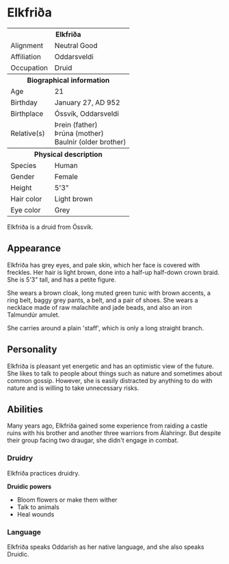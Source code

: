 # Elkfriða

<table><tbody>
	<tr> <th colspan=2>Elkfriða</th> </tr>
	<tr> <td>Alignment</td> <td>Neutral Good</td> </tr>
	<tr> <td>Affiliation</td> <td>Oddarsveldi</td> </tr>
	<tr> <td>Occupation</td> <td>Druid</td> </tr>
	<tr> <th colspan=2>Biographical information</th> </tr>
	<tr> <td>Age</td> <td>21</td> </tr>
	<tr> <td>Birthday</td> <td>January 27, AD 952</td> </tr>
	<tr> <td>Birthplace</td> <td>Óssvík, Oddarsveldi</td> </tr>
	<tr> <td>Relative(s)</td> <td>Þrein (father)<br>Þrúna (mother)<br>Baulnir (older brother)</td> </tr>
	<tr> <th colspan=2>Physical description</th> </tr>
	<tr> <td>Species</td> <td>Human</td> </tr>
	<tr> <td>Gender</td> <td>Female</td> </tr>
	<tr> <td>Height</td> <td>5'3"</td> </tr>
	<tr> <td>Hair color</td> <td>Light brown</td> </tr>
	<tr> <td>Eye color</td> <td>Grey</td> </tr>
</tbody></table>

Elkfriða is a druid from Óssvík.

## Appearance
Elkfriða has grey eyes, and pale skin, which her face is covered with freckles. Her hair is light brown, done into a half-up half-down crown braid. She is 5'3" tall, and has a petite figure.

She wears a brown cloak, long muted green tunic with brown accents, a ring belt, baggy grey pants, a belt, and a pair of shoes. She wears a necklace made of raw malachite and jade beads, and also an iron Talmundúr amulet.

She carries around a plain 'staff', which is only a long straight branch.

## Personality
Elkfriða is pleasant yet energetic and has an optimistic view of the future. She likes to talk to people about things such as nature and sometimes about common gossip. However, she is easily distracted by anything to do with nature and is willing to take unnecessary risks.

## Abilities
Many years ago, Elkfriða gained some experience from raiding a castle ruins with his brother and another three warriors from Álahringr. But despite their group facing two draugar, she didn't engage in combat.

### Druidry
Elkfriða practices druidry.

**Druidic powers**

 - Bloom flowers or make them wither
 - Talk to animals
 - Heal wounds

### Language
Elkfriða speaks Oddarish as her native language, and she also speaks Druidic.
